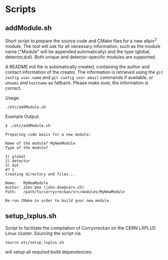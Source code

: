 <!--
SPDX-FileCopyrightText: 2017-2023 CERN and the Corryvreckan authors
SPDX-License-Identifier: CC-BY-4.0
-->

# Scripts

## addModule.sh

Short script to prepare the source code and CMake files for a new allpix<sup>2</sup> module.
The tool will ask for all necessary information, such as the module name ("Module" will be appended automatically) and the type (global, detector,dut).
Both unique and detector-specific modules are supported.

A README.md file is automatically created, containing the author and contact information of the creator. The information is retrieved using the `git config user.name` and `git config user.email` commands if available, or `whoami` and `hostname` as fallback.
Please make sure, the information is correct.

Usage:

```
./etc/addModule.sh
```

Example Output:
```
$ ./etc/addModule.sh 

Preparing code basis for a new module:

Name of the module? MyNewModule
Type of the module?

1) global
2) detector
3) dut
#? 1
Creating directory and files...

Name:   MyNewModule
Author: John Doe (john.doe@cern.ch)
Path:   /path/to/corryvreckan/src/modules/MyNewModule

Re-run CMake in order to build your new module.
```

## setup_lxplus.sh

Script to facilitate the compilation of Corryvreckan on the CERN LXPLUS Linux cluster. Sourcing the script via

```
source etc/setup_lxplus.sh
```

will setup all required build dependencies.
